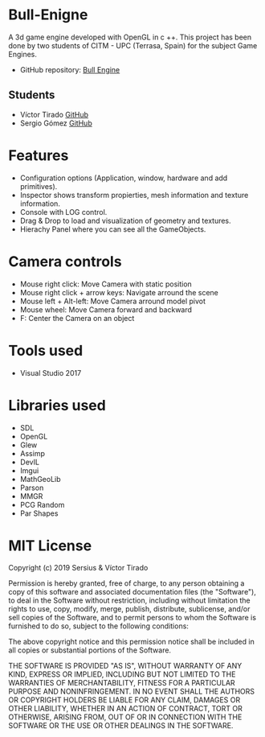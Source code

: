 # Bull-Enigne

A 3d game engine developed with OpenGL in c ++. This project has been done by two students of CITM - UPC (Terrasa, Spain) for the subject Game Engines.

- GitHub repository: [Bull Engine](https://github.com/isaaccalvis/Bull-Engine)
 
## Students

- Víctor Tirado [GitHub](https:://github.com/VictorTirado)
- Sergio Gómez [GitHub](https:://github.com/Sersius)

# Features

- Configuration options (Application, window, hardware and add primitives).
- Inspector shows transform propierties, mesh information and texture information.
- Console with LOG control.
- Drag & Drop to load and visualization of geometry and textures.
- Hierachy Panel where you can see all the GameObjects.

# Camera controls

- Mouse right click: Move Camera with static position
- Mouse right click + arrow keys: Navigate arround the scene
- Mouse left + Alt-left: Move Camera arround model pivot
- Mouse wheel: Move Camera forward and backward
- F: Center the Camera on an object

# Tools used

- Visual Studio 2017

# Libraries used

 - SDL
 - OpenGL
 - Glew
 - Assimp
 - DevIL
 - Imgui
 - MathGeoLib
 - Parson
 - MMGR
 - PCG Random
 - Par Shapes

# MIT License

Copyright (c) 2019 Sersius & Víctor Tirado

Permission is hereby granted, free of charge, to any person obtaining a copy
of this software and associated documentation files (the "Software"), to deal
in the Software without restriction, including without limitation the rights
to use, copy, modify, merge, publish, distribute, sublicense, and/or sell
copies of the Software, and to permit persons to whom the Software is
furnished to do so, subject to the following conditions:

The above copyright notice and this permission notice shall be included in all
copies or substantial portions of the Software.

THE SOFTWARE IS PROVIDED "AS IS", WITHOUT WARRANTY OF ANY KIND, EXPRESS OR
IMPLIED, INCLUDING BUT NOT LIMITED TO THE WARRANTIES OF MERCHANTABILITY,
FITNESS FOR A PARTICULAR PURPOSE AND NONINFRINGEMENT. IN NO EVENT SHALL THE
AUTHORS OR COPYRIGHT HOLDERS BE LIABLE FOR ANY CLAIM, DAMAGES OR OTHER
LIABILITY, WHETHER IN AN ACTION OF CONTRACT, TORT OR OTHERWISE, ARISING FROM,
OUT OF OR IN CONNECTION WITH THE SOFTWARE OR THE USE OR OTHER DEALINGS IN THE
SOFTWARE.
